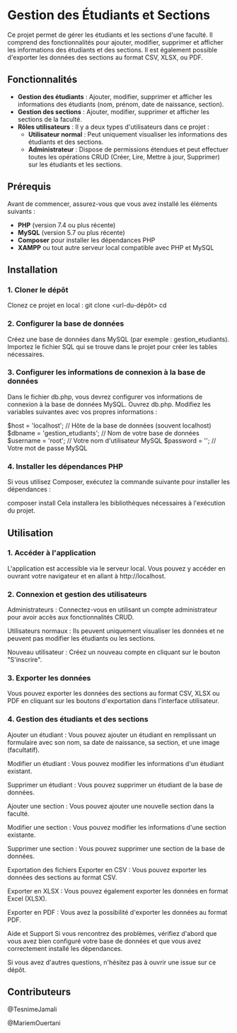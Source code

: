# Gestion des Étudiants et Sections

Ce projet permet de gérer les étudiants et les sections d'une faculté. Il comprend des fonctionnalités pour ajouter, modifier, supprimer et afficher les informations des étudiants et des sections. Il est également possible d'exporter les données des sections au format CSV, XLSX, ou PDF.

## Fonctionnalités

- **Gestion des étudiants** : Ajouter, modifier, supprimer et afficher les informations des étudiants (nom, prénom, date de naissance, section).
- **Gestion des sections** : Ajouter, modifier, supprimer et afficher les sections de la faculté.
- **Rôles utilisateurs** : Il y a deux types d'utilisateurs dans ce projet :
  - **Utilisateur normal** : Peut uniquement visualiser les informations des étudiants et des sections.
  - **Administrateur** : Dispose de permissions étendues et peut effectuer toutes les opérations CRUD (Créer, Lire, Mettre à jour, Supprimer) sur les étudiants et les sections.

## Prérequis

Avant de commencer, assurez-vous que vous avez installé les éléments suivants :

- **PHP** (version 7.4 ou plus récente)
- **MySQL** (version 5.7 ou plus récente)
- **Composer** pour installer les dépendances PHP
- **XAMPP** ou tout autre serveur local compatible avec PHP et MySQL

## Installation

### 1. Cloner le dépôt

Clonez ce projet en local :
git clone <url-du-dépôt>
cd <nom-du-dossier>

### 2. Configurer la base de données
Créez une base de données dans MySQL (par exemple : gestion_etudiants).
Importez le fichier SQL qui se trouve dans le projet pour créer les tables nécessaires.

### 3. Configurer les informations de connexion à la base de données

Dans le fichier db.php, vous devrez configurer vos informations de connexion à la base de données MySQL.
Ouvrez db.php.
Modifiez les variables suivantes avec vos propres informations :

$host = 'localhost';       // Hôte de la base de données (souvent localhost)
$dbname = 'gestion_etudiants';  // Nom de votre base de données
$username = 'root';        // Votre nom d'utilisateur MySQL
$password = '';            // Votre mot de passe MySQL

### 4. Installer les dépendances PHP
Si vous utilisez Composer, exécutez la commande suivante pour installer les dépendances :

composer install
Cela installera les bibliothèques nécessaires à l'exécution du projet.

## Utilisation

### 1. Accéder à l'application
L'application est accessible via le serveur local. Vous pouvez y accéder en ouvrant votre navigateur et en allant à http://localhost.

### 2. Connexion et gestion des utilisateurs
Administrateurs : Connectez-vous en utilisant un compte administrateur pour avoir accès aux fonctionnalités CRUD.

Utilisateurs normaux : Ils peuvent uniquement visualiser les données et ne peuvent pas modifier les étudiants ou les sections.

Nouveau utilisateur : Créez un nouveau compte en cliquant sur le bouton "S'inscrire".

### 3. Exporter les données
Vous pouvez exporter les données des sections au format CSV, XLSX ou PDF en cliquant sur les boutons d'exportation dans l'interface utilisateur.

### 4. Gestion des étudiants et des sections
Ajouter un étudiant : Vous pouvez ajouter un étudiant en remplissant un formulaire avec son nom, sa date de naissance, sa section, et une image (facultatif).

Modifier un étudiant : Vous pouvez modifier les informations d'un étudiant existant.

Supprimer un étudiant : Vous pouvez supprimer un étudiant de la base de données.

Ajouter une section : Vous pouvez ajouter une nouvelle section dans la faculté.

Modifier une section : Vous pouvez modifier les informations d'une section existante.

Supprimer une section : Vous pouvez supprimer une section de la base de données.

Exportation des fichiers
Exporter en CSV : Vous pouvez exporter les données des sections au format CSV.

Exporter en XLSX : Vous pouvez également exporter les données en format Excel (XLSX).

Exporter en PDF : Vous avez la possibilité d'exporter les données au format PDF.

Aide et Support
Si vous rencontrez des problèmes, vérifiez d'abord que vous avez bien configuré votre base de données et que vous avez correctement installé les dépendances.

Si vous avez d'autres questions, n'hésitez pas à ouvrir une issue sur ce dépôt.

## Contributeurs
@TesnimeJamali

@MariemOuertani